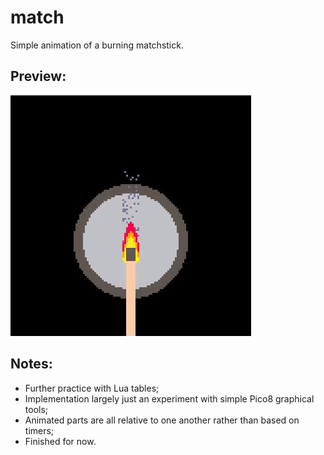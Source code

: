 # match
Simple animation of a burning matchstick.

## Preview:

![demo of match project](images/match.gif)

## Notes:
* Further practice with Lua tables;
* Implementation largely just an experiment with simple Pico8 graphical tools;
* Animated parts are all relative to one another rather than based on timers;
* Finished for now.